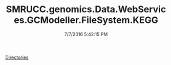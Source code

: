 ﻿---
title: SMRUCC.genomics.Data.WebServices.GCModeller.FileSystem.KEGG
date: 7/7/2016 5:42:15 PM
---

[Directories](T-SMRUCC.genomics.Data.WebServices.GCModeller.FileSystem.KEGG.Directories.html)
